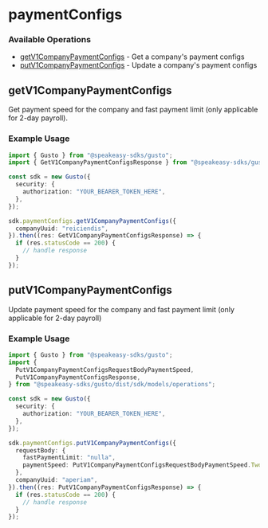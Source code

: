 # paymentConfigs

### Available Operations

* [getV1CompanyPaymentConfigs](#getv1companypaymentconfigs) - Get a company's payment configs
* [putV1CompanyPaymentConfigs](#putv1companypaymentconfigs) - Update a company's payment configs

## getV1CompanyPaymentConfigs

Get payment speed for the company and fast payment limit (only applicable for 2-day payroll).

### Example Usage

```typescript
import { Gusto } from "@speakeasy-sdks/gusto";
import { GetV1CompanyPaymentConfigsResponse } from "@speakeasy-sdks/gusto/dist/sdk/models/operations";

const sdk = new Gusto({
  security: {
    authorization: "YOUR_BEARER_TOKEN_HERE",
  },
});

sdk.paymentConfigs.getV1CompanyPaymentConfigs({
  companyUuid: "reiciendis",
}).then((res: GetV1CompanyPaymentConfigsResponse) => {
  if (res.statusCode == 200) {
    // handle response
  }
});
```

## putV1CompanyPaymentConfigs

Update payment speed for the company and fast payment limit (only applicable for 2-day payroll)

### Example Usage

```typescript
import { Gusto } from "@speakeasy-sdks/gusto";
import {
  PutV1CompanyPaymentConfigsRequestBodyPaymentSpeed,
  PutV1CompanyPaymentConfigsResponse,
} from "@speakeasy-sdks/gusto/dist/sdk/models/operations";

const sdk = new Gusto({
  security: {
    authorization: "YOUR_BEARER_TOKEN_HERE",
  },
});

sdk.paymentConfigs.putV1CompanyPaymentConfigs({
  requestBody: {
    fastPaymentLimit: "nulla",
    paymentSpeed: PutV1CompanyPaymentConfigsRequestBodyPaymentSpeed.TwoDay,
  },
  companyUuid: "aperiam",
}).then((res: PutV1CompanyPaymentConfigsResponse) => {
  if (res.statusCode == 200) {
    // handle response
  }
});
```
